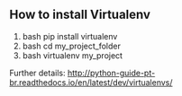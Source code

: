## How to install Virtualenv

1. bash pip install virtualenv
2. bash cd my_project_folder
3. bash virtualenv my_project

Further details: http://python-guide-pt-br.readthedocs.io/en/latest/dev/virtualenvs/
